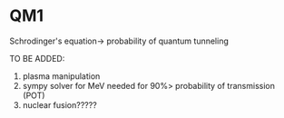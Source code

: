 # QM1
Schrodinger's equation-> probability of quantum tunneling 

TO BE ADDED:
1. plasma manipulation
2. sympy solver for MeV needed for 90%> probability of transmission (POT)
3. nuclear fusion?????
